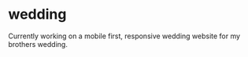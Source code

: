 # wedding
Currently working on a mobile first, responsive wedding website for my brothers wedding. 
